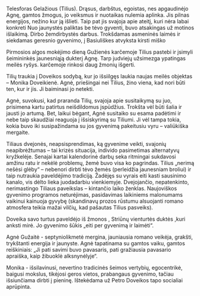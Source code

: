 Telesforas Gelažious (Tilius).
Drąsus, darbštus, egoistas, nes apgaudinėjo Agnę, gamtos žmogus, jo veiksmus ir nuotaikas nulemia aplinka. Jis pilnas energijos, nežino kur ją išlieti. Taip pat jis svajoja apie ateitį, kuri nėra labai konkreti
Nuo jaunystės paliktas be tėvo gyventi, buvo atsakingas už motinos išlaikimą. Dirbo žemdirbystės darbus.
Trokšdamas asmeninės laimės ir siekdamas geresnio gyvenimo, į Basiuliškes atvyksta kirsti miško

Pirmosios algos mokėjimo dieną Gužienės karčemoje Tilius pastebi ir įsimyli šeimininkės jaunesniąją dukterį Agnę. Tarp judviejų užsimezga ypatingas meilės ryšys.
karčemoje rinkosi daug žmonių išgerti.

Tilių traukia į Doveikos sodybą, kur jo išsiilgęs laukia naujas meilės objektas – Monika Doveikienė. Agnė, priešingai nei Tilius, žino viena, kad nori būti ten, kur ir jis. Ji baiminasi jo netekti.

Agnė, suvokusi, kad praranda Tilių, svajoja apie susitaikymą su juo, prisimena kartu patirtus neišdildomus įspūdžius. Trokšta vėl būti šalia ir jausti jo artumą. Bet, laikui bėgant, Agnė susitaiko su esama padėtimi ir nebe taip skaudžiai reaguoja į išsiskyrimą su Tiliumi. Ji vėl tampa tokia, kokia buvo iki susipažindama su jos gyvenimą pakeitusiu vyru – valiūkiška mergaite.

Tiliaus dvejonės, neapsisprendimas, ką gyvenime veikti, svajonių neapibrėžtumas – tai krizės situacija, individo pasimetimas alternatyvų kryžkelėje. Senajai kartai kalendorinė darbų seka ritmingai sukdavosi amžinu ratu ir nekėlė problemų, žemė buvo visa ko pagrindas. Tilius „nerimą nešėsi glėby“ – nebenori dirbti tėvo žemės (perleidžia jaunesniam broliui) ir taip nutraukia paveldėjimo tradiciją. Žadėjęs su vyrais eiti kasti sausinimo kanalo, vis dėlto lieka juodadarbiu vienkiemyje. Dvejojančio, nepatenkinto, nerimastingo Tiliaus paveikslas – kintančio laiko ženklas. Naujoviškos gyvenimo programos neturėjimas, pasidavimas laikiniems malonumams vaikinui kainuoja gyvybę (skandinavų prozos rūstumu alsuojanti romano atmosfera teikia mažai vilčių, kad pašautas Tilius pasveiks). 

Doveika savo turtus paveldėjo iš žmonos , Striūnų vienturtės duktės ,kuri anksti mirė. Jo gyvenimo šūkis „eiti per gyvenimą ir laimėti“.

Agnė Gužaitė - septyniolikmetė mergina, jauniausia romano veikėja, grakšti, trykštanti energija ir jaunyste. Agnė tapatinama su gamtos vaiku, gamtos reiškiniais: „Ji pati savimi buvo pavasaris, pati gražiausia pavasario apraiška, kaip žibuoklė alksnynėlyje“.

Monika - išsilavinusi, nevertino tradicinės šeimos vertybių, egocentrikė, baigusi mokslus, tikėjosi geros vietos, prabangaus gyvenimo, tačiau išsiunčiama dirbti į pieninę. Ištekėdama už Petro Doveikos tapo socialiai aprūpinta.
